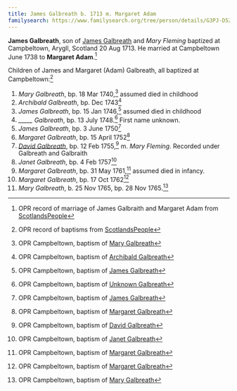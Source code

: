 ```yaml
---
title: James Galbreath b. 1713 m. Margaret Adam
familysearch: https://www.familysearch.org/tree/person/details/G3PJ-D5Z
---
```

**James Galbreath**, son of [James Galbreath](galbreath-james-1672.md) and *Mary Fleming* baptized at Campbeltown, Arygll, Scotland 20 Aug 1713. He married at Campbeltown June 1738 to **Margaret Adam**.[^marriage]

Children of James and Margaret (Adam) Galbreath, all baptized at Campbeltown:[^children]

1. *Mary Galbreath*, bp. 18 Mar 1740,[^mary1-birth] assumed died in childhood
2. *Archibald Galbreath*, bp. Dec 1743[^archibald-birth]
3. *James Galbreath*, bp. 15 Jan 1746,[^james1-birth] assumed died in childhood
4. *\_\_\_\_\_ Galbreath*, bp. 13 July 1748.[^unknown-birth] First name unknown.
5. *James Galbreath*, bp. 3 June 1750[^james2-birth]
6. *Margaret Galbreath*, bp. 15 April 1752[^margaret1-birth]
7. [*David Galbreath*](galbreath-david-1755.md), bp. 12 Feb 1755,[^david-birth] m. *Mary Fleming*.  Recorded under Galbreath and Galbraith
8. *Janet Galbreath*, bp. 4 Feb 1757[^janet-birth]
9. *Margaret Galbreath*, bp. 31 May 1761,[^margaret2-birth] assumed died in infancy.
10. *Margaret Galbreath*, bp. 17 Oct 1762[^margaret3-birth]
11. *Mary Galbreath*, b. 25 Nov 1765, bp. 28 Nov 1765.[^mary2-birth]

[^marriage]: OPR record of marriage of James Galbraith and Margaret Adam from [ScotlandsPeople](https://www.scotlandspeople.gov.uk/record-results?search_type=people&event=M&record_type%5B0%5D=opr_marriages&church_type=Old%20Parish%20Registers&dl_cat=church&dl_rec=church-banns-marriages&surname=galbraith&surname_so=exact&forename_so=starts&sex=M&spouse_name=adam&spouse_name_so=exact&from_year=1738&to_year=1738&record=Church%20of%20Scotland%20%28old%20parish%20registers%29%20Roman%20Catholic%20Church%20Other%20churches)

[^children]: OPR record of baptisms from [ScotlandsPeople](https://www.scotlandspeople.gov.uk/record-results?search_type=people&event=%28B%20OR%20C%20OR%20S%29&record_type%5B0%5D=opr_births&church_type=Old%20Parish%20Registers&dl_cat=church&dl_rec=church-births-baptisms&surname=galbreath&surname_so=fuzzy&forename_so=starts&from_year=1740&to_year=1765&parent_names_so=soundex&parent_name_two=adam&parent_name_two_so=fuzzy&county=ARGYLL&record=Church%20of%20Scotland%20%28old%20parish%20registers%29%20Roman%20Catholic%20Church%20Other%20churches&rd_real_name%5B0%5D=CAMPBELTOWN%20%28LANDWARD%29%20OR%20CAMPBELTOWN%20%28BURGH%29%20OR%20CAMPBELTOWN&rd_display_name%5B0%5D=CAMPBELTOWN%20%28LANDWARD%29%7CCAMPBELTOWN%20%28BURGH%29%7CCAMPBELTOWN_CAMPBELTOWN&rd_label%5B0%5D=CAMPBELTOWN&rd_name%5B0%5D=CAMPBELTOWN%20%2ALANDWARD%2A%20OR%20CAMPBELTOWN%20%2ABURGH%2A%20OR%20CAMPBELTOWN&sort=asc&order=Date&field=year)

[^mary1-birth]: OPR Campbeltown, baptism of [Mary Galbreath](/sources/opr-campbeltown-births.md#1740-03-18-mary-galbreath)

[^archibald-birth]: OPR Campbeltown, baptism of [Archibald Galbreath](/sources/opr-campbeltown-births.md#1743-12-00-archibald-galbreath)

[^james1-birth]:  OPR Campbeltown, baptism of [James Galbreath](/sources/opr-campbeltown-births.md#1746-01-15-james-galbreath)

[^unknown-birth]: OPR Campbeltown, baptism of [Unknown Galbreath](/sources/opr-campbeltown-births.md#1748-07-13-unknown-galbreath)

[^james2-birth]:  OPR Campbeltown, baptism of [James Galbreath](/sources/opr-campbeltown-births.md#1750-06-03-james-galbreath)

[^margaret1-birth]: OPR Campbeltown, baptism of [Margaret Galbreath](/sources/opr-campbeltown-births.md#1752-04-15-margaret-galbreath)

[^david-birth]: OPR Campbeltown, baptism of [David Galbreath](/sources/opr-campbeltown-births.md#1755-02-12-david-galbraith)

[^janet-birth]: OPR Campbeltown, baptism of [Janet Galbreath](/sources/opr-campbeltown-births.md#1757-02-04-janet-galbreath)

[^margaret2-birth]: OPR Campbeltown, baptism of [Margaret Galbreath](/sources/opr-campbeltown-births.md#1761-05-31-margaret-galbreath)

[^margaret3-birth]: OPR Campbeltown, baptism of [Margaret Galbreath](/sources/opr-campbeltown-births.md#1762-10-17-margaret-galbreath)

[^mary2-birth]: OPR Campbeltown, baptism of [Mary Galbreath](/sources/opr-campbeltown-births.md#1765-11-28-mary-galbreath)
